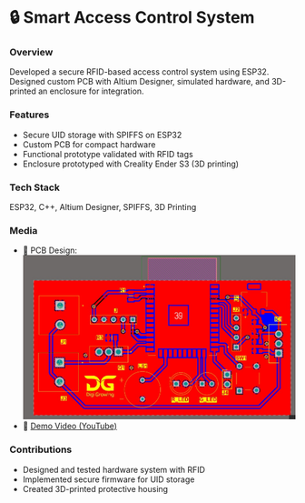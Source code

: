 # 🔒 Smart Access Control System

### Overview
Developed a secure RFID-based access control system using ESP32.  
Designed custom PCB with Altium Designer, simulated hardware, and 3D-printed an enclosure for integration.

### Features
- Secure UID storage with SPIFFS on ESP32
- Custom PCB for compact hardware
- Functional prototype validated with RFID tags
- Enclosure prototyped with Creality Ender S3 (3D printing)

### Tech Stack
ESP32, C++, Altium Designer, SPIFFS, 3D Printing

### Media
- 📸 PCB Design: ![PCB](screenshots/PCB_2D.jpg)
- 🎥 [Demo Video (YouTube)](https://youtu.be/zNyhaNSwHZ0)  

### Contributions
- Designed and tested hardware system with RFID
- Implemented secure firmware for UID storage
- Created 3D-printed protective housing


